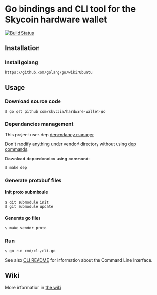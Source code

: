 # Go bindings and CLI tool for the Skycoin hardware wallet

[![Build Status](https://travis-ci.com/skycoin/hardware-wallet-go.svg?branch=master)](https://travis-ci.com/skycoin/hardware-wallet-go)

## Installation

### Install golang

    https://github.com/golang/go/wiki/Ubuntu

## Usage

### Download source code

```bash
$ go get github.com/skycoin/hardware-wallet-go
```

### Dependancies management

This project uses dep [dependancy manager](https://github.com/golang/dep).

Don't modify anything under vendor/ directory without using [dep commands](https://github.com/golang/dep/blob/master/docs/Gopkg.toml.md).

Download dependencies using command:

```bash
$ make dep
```

### Generate protobuf files

#### Init proto submboule
```bash
$ git submodule init 
$ git submodule update
```

#### Generate go files
```bash
$ make vendor_proto
```

### Run

```bash
$ go run cmd/cli/cli.go
```

See also [CLI README](https://github.com/skycoin/hardware-wallet-go/blob/master/cmd/cli/README.md) for information about the Command Line Interface.

## Wiki

More information in [the wiki](https://github.com/skycoin/hardware-wallet-go/wiki)
